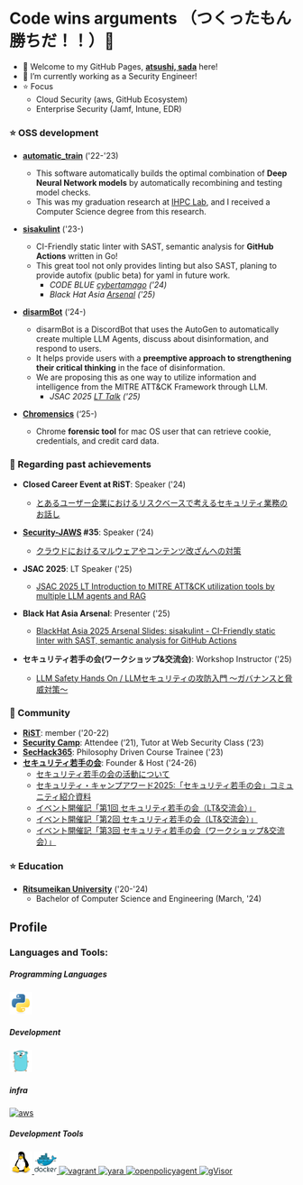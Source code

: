# Code wins arguments （つくったもん勝ちだ！！）👋
- 🐤 Welcome to my GitHub Pages, **[atsushi, sada](https://www.blackhat.com/asia-25/arsenal/schedule/presenters.html#sada-atsushi-49627)** here!
- 🔭 I’m currently working as a Security Engineer!
- ⭐️ Focus
    - Cloud Security (aws, GitHub Ecosystem)
    - Enterprise Security (Jamf, Intune, EDR)

### ⭐️ OSS development
- **[automatic_train](https://github.com/ultra-supara/automatic_train)** ('22-'23)
    - This software automatically builds the optimal combination of **Deep Neural Network models** by automatically recombining and testing model checks.
    - This was my graduation research at [IHPC Lab](http://www.ihpc.se.ritsumei.ac.jp/index.html), and I received a Computer Science degree from this research.

- **[sisakulint](https://github.com/ultra-supara/sisakulint)** ('23-)
    - CI-Friendly static linter with SAST, semantic analysis for **GitHub Actions** written in Go!
    - This great tool not only provides linting but also SAST, planing to provide autofix (public beta) for yaml in future work.
        - *CODE BLUE [cybertamago](https://cybertamago.org/tools.php#sisakulint) ('24)*
        - *Black Hat Asia [Arsenal](https://www.blackhat.com/asia-25/arsenal/schedule/#sisakulint---ci-friendly-static-linter-with-sast-semantic-analysis-for-github-actions-43229) ('25)*

- **[disarmBot](https://github.com/ultra-supara/disarmBot)** (‘24-)
    - disarmBot is a DiscordBot that uses the AutoGen to automatically create multiple LLM Agents, discuss about disinformation, and respond to users.
    - It helps provide users with a **preemptive approach to strengthening their critical thinking** in the face of disinformation.
    - We are proposing this as one way to utilize information and intelligence from the MITRE ATT&CK Framework through LLM.
        -  *JSAC 2025 [LT Talk](https://blogs.jpcert.or.jp/ja/2025/03/jsac2025-workshop-lightning-talk.html) ('25)*
 
- **[Chromensics](https://github.com/ultra-supara/Chromensics)** (‘25-)
    - Chrome **forensic tool** for mac OS user that can retrieve cookie, credentials, and credit card data.

### 💬 Regarding past achievements
- **Closed Career Event at RiST**: Speaker ('24)
    - [とあるユーザー企業におけるリスクベースで考えるセキュリティ業務のお話し](https://speakerdeck.com/4su_para/toaruyuzaqi-ye-niokerurisukubesudekao-erusekiyuriteiye-wu-noohua-si)
    
- **[Security-JAWS](https://s-jaws.connpass.com/) #35**: Speaker (‘24)
    - [クラウドにおけるマルウェアやコンテンツ改ざんへの対策](https://speakerdeck.com/4su_para/security-jaws-di-35hui-mian-qiang-hui-kuraudoniokerumaruueayakontentugai-zanhenodui-ce)
 
- **JSAC 2025**: LT Speaker ('25)
    - [JSAC 2025 LT Introduction to MITRE ATT&CK utilization tools by multiple LLM agents and RAG](https://speakerdeck.com/4su_para/jsac-2025-lt-introduction-to-mitre-att-and-ck-utilization-tools-by-multiple-llm-agents-and-rag)

- **Black Hat Asia Arsenal**: Presenter ('25)
    - [BlackHat Asia 2025 Arsenal Slides: sisakulint - CI-Friendly static linter with SAST, semantic analysis for GitHub Actions](https://speakerdeck.com/4su_para/sisakulint-ci-friendly-static-linter-with-sast-semantic-analysis-for-github-actions)
 
- **セキュリティ若手の会(ワークショップ&交流会)**: Workshop Instructor ('25)
    - [LLM Safety Hands On / LLMセキュリティの攻防入門 〜ガバナンスと脅威対策〜](https://sec-wakate.connpass.com/event/357530/#:~:text=1%EF%BC%9ALLM%E3%82%BB%E3%82%AD%E3%83%A5%E3%83%AA%E3%83%86%E3%82%A3%E3%81%AE%E6%94%BB%E9%98%B2%E5%85%A5%E9%96%80%20%E3%80%9C%E3%82%AC%E3%83%90%E3%83%8A%E3%83%B3%E3%82%B9%E3%81%A8%E8%84%85%E5%A8%81%E5%AF%BE%E7%AD%96%E3%80%9C)

### 💬 Community
- **[RiST](https://risec.github.io/)**: member ('20-22)
- **[Security Camp](https://www.security-camp.or.jp/)**: Attendee (‘21), Tutor at Web Security Class (‘23)
- **[SecHack365](https://sechack365.nict.go.jp/)**: Philosophy Driven Course Trainee ('23)
- **[セキュリティ若手の会](https://sec-wakate.connpass.com/)**: Founder & Host ('24-26)
    - [セキュリティ若手の会の活動について](https://zenn.dev/sec_wakate/articles/97fbca58f0e8d5)
    - [セキュリティ・キャンプアワード2025:「セキュリティ若手の会」コミュニティ紹介資料](https://www.docswell.com/s/secwakate/52267G-2025-05-05-202054)
    - [イベント開催記「第1回 セキュリティ若手の会（LT&交流会）」](https://zenn.dev/sec_wakate/articles/acd5935f189460)
    - [イベント開催記「第2回 セキュリティ若手の会（LT&交流会）」](https://zenn.dev/sec_wakate/articles/3891a59ab0b4fb)
    - [イベント開催記「第3回 セキュリティ若手の会（ワークショップ&交流会）」](https://zenn.dev/sec_wakate/articles/e5f8e9d95c9eff)

### ⭐️ Education
- **[Ritsumeikan University](https://www.ritsumei.ac.jp/)** ('20-'24)
    - Bachelor of Computer Science and Engineering (March, '24)

## Profile
<div align="left">
  <h3>Languages and Tools:</h3>
  <div> 
    <h5>Programming Languages</h5>
    <a href="https://www.python.org" target="_blank"> 
      <img src="https://raw.githubusercontent.com/devicons/devicon/master/icons/python/python-original.svg" alt="python" width="40" height="40"/> 
    </a>
  </div>
  
  <div>
    <h5>Development</h5>
    <a href="https://go.dev" target="_blank"> 
      <img src="https://raw.githubusercontent.com/devicons/devicon/master/icons/go/go-original.svg" alt="go" width="40" height="40"/> 
    </a>
  </div>
  
  <div>
    <h5>infra</h5>
    <a href="https://aws.amazon.com/jp/" target="_blank"> 
      <img src="https://github.com/ultra-supara/ultra-supara/assets/67861004/2bc13696-620c-4967-8d12-641fd7823f69" alt="aws" width="40" height="40"/> 
    </a> 
  </div>
  
  <div>
    <h5>Development Tools</h5>
    <a href="https://www.linux.org/" target="_blank"> 
      <img src="https://raw.githubusercontent.com/devicons/devicon/master/icons/linux/linux-original.svg" alt="linux" width="40" height="40"/> 
    </a>
    <a href="https://www.docker.com/" target="_blank"> 
      <img src="https://raw.githubusercontent.com/devicons/devicon/master/icons/docker/docker-original-wordmark.svg" alt="docker" width="40" height="40"/> 
    </a> 
    <a href="https://www.vagrantup.com/" target="_blank"> 
      <img src="https://www.vectorlogo.zone/logos/vagrantup/vagrantup-icon.svg" alt="vagrant" width="40" height="40"/> 
    </a>
    <a href="https://www.yara.com" target="_blank"> 
      <img src="https://logos-download.com/wp-content/uploads/2016/11/Yara_logo_logotype.png" alt="yara" width="40" height="40"/> 
    </a> 
    <a href="https://www.openpolicyagent.org" target="_blank"> 
      <img src="https://www.vectorlogo.zone/logos/openpolicyagent/openpolicyagent-icon.svg" alt="openpolicyagent" width="40" height="40"/> 
    </a> 
    <a href="https://gvisor.dev" target="_blank"> 
      <img src="https://www.gstatic.com/devopsconsole/images/oss/icons/gvisor_logo.svg" alt="gVisor" width="40" height="40"/> 
    </a> 
  </div>
</div>
